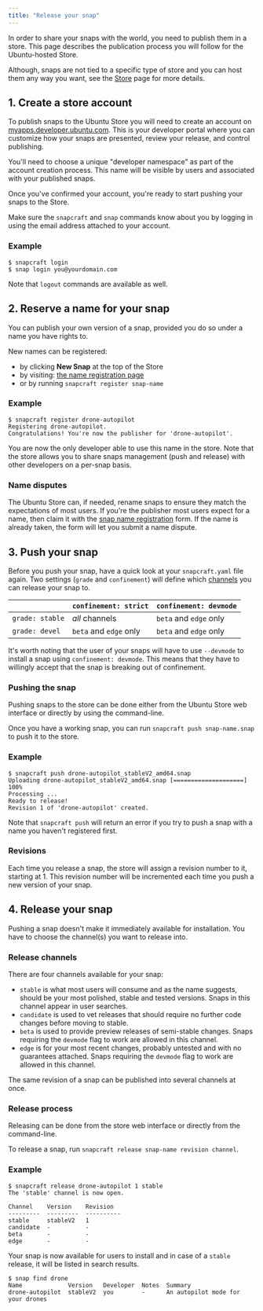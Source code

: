 ```yaml
---
title: "Release your snap"
---
```



In order to share your snaps with the world, you need to publish them in a
store. This page describes the publication process you will follow for the
Ubuntu-hosted Store.

Although, snaps are not tied to a specific type of store and you can host
them any way you want, see the [Store](http://snapcraft.io/docs/core/store)
page for more details.

## 1. Create a store account

To publish snaps to the Ubuntu Store you will need to create an account
on [myapps.developer.ubuntu.com](https://myapps.developer.ubuntu.com/). This
is your developer portal where you can customize how your snaps are presented,
review your release, and control publishing.

You'll need to choose a unique "developer namespace" as part of the account
creation process. This name will be visible by users and associated with your
published snaps.

Once you've confirmed your account, you're ready to start pushing your snaps
to the Store.

Make sure the `snapcraft` and `snap` commands know about you by logging in
using the email address attached to your account.


### Example

    $ snapcraft login
    $ snap login you@yourdomain.com

Note that `logout` commands are available as well.

## 2. Reserve a name for your snap

You can publish your own version of a snap, provided you do so under a name
you have rights to.

New names can be registered:

* by clicking **New Snap** at the top of the Store
* by visiting: [the name registration page](https://myapps.developer.ubuntu.com/dev/click-apps/register-name/)
* or by running `snapcraft register snap-name`

### Example

    $ snapcraft register drone-autopilot
    Registering drone-autopilot.
    Congratulations! You're now the publisher for 'drone-autopilot'.

You are now the only developer able to use this name in the store. Note that
the store allows you to share snaps management (push and release) with other
developers on a per-snap basis.

### Name disputes

The Ubuntu Store can, if needed, rename snaps to ensure they match the
expectations of most users. If you're the publisher most users expect for a
name, then claim it with the
[snap name registration](https://myapps.developer.ubuntu.com/dev/click-apps/register-name)
form. If the name is already taken, the form will let you submit a name
dispute.

## 3. Push your snap

Before you push your snap, have a quick look at your `snapcraft.yaml` file
again. Two settings (`grade` and `confinement`) will define which
[channels](#release-channels) you can release your snap to.

|                 | `confinement: strict`  | `confinement: devmode` |
| --------------- | ---------------------- | ---------------------- |
| `grade: stable` | *all* channels         | `beta` and `edge` only |
| `grade: devel`  | `beta` and `edge` only | `beta` and `edge` only |

It's worth noting that the user of your snaps will have to use `--devmode`
to install a snap using `confinement: devmode`. This means that they have to
willingly accept that the snap is breaking out of confinement.

### Pushing the snap
Pushing snaps to the store can be done either from the Ubuntu Store web
interface or directly by using the command-line.

Once you have a working snap, you can run `snapcraft push snap-name.snap` to
push it to the store.

### Example

    $ snapcraft push drone-autopilot_stableV2_amd64.snap
    Uploading drone-autopilot_stableV2_amd64.snap [====================] 100%
    Processing ...
    Ready to release!
    Revision 1 of 'drone-autopilot' created.

Note that `snapcraft push` will return an error if you try to push a snap with
a name you haven't registered first.

### Revisions

Each time you release a snap, the store will assign a revision number to it,
starting at 1. This revision number will be incremented each time you push
a new version of your snap.

## 4. Release your snap

Pushing a snap doesn't make it immediately available for installation. You
have to choose the channel(s) you want to release into.

### Release channels

There are four channels available for your snap:

*   `stable` is what most users will consume and as the name suggests, should
    be your most polished, stable and tested versions. Snaps in this channel
    appear in user searches.
*   `candidate` is used to vet releases that should require no further code
    changes before moving to stable.
*   `beta` is used to provide preview releases of semi-stable changes. Snaps
    requiring the `devmode` flag to work are allowed in this channel.
*   `edge` is for your most recent changes, probably untested and with no
    guarantees attached. Snaps requiring the `devmode` flag to work are
    allowed in this channel.

The same revision of a snap can be published into several channels at once.

### Release process

Releasing can be done from the store web interface or directly from the
command-line.

To release a snap, run `snapcraft release snap-name revision channel`.

### Example

    $ snapcraft release drone-autopilot 1 stable
    The 'stable' channel is now open.

    Channel    Version    Revision
    ---------  ---------  ----------
    stable     stableV2   1
    candidate  -          -
    beta       -          -
    edge       -          -

Your snap is now available for users to install and in case of a `stable`
release, it will be listed in search results.

    $ snap find drone
    Name             Version   Developer  Notes  Summary
    drone-autopilot  stableV2  you        -      An autopilot mode for your drones
